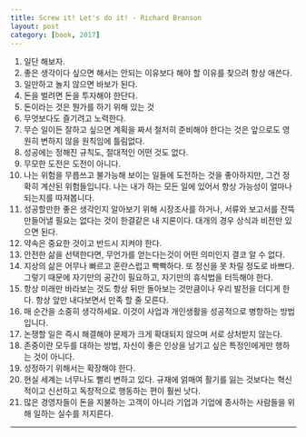 ```yaml
---
title: Screw it! Let's do it! - Richard Branson
layout: post
category: [book, 2017]
--- 
```


1. <span class="hl">일단 해보자.</span>
2. 좋은 생각이다 싶으면 해서는 안되는 이유보다 해야 할 이유를 찾으려 항상 애쓴다.
3. 일만하고 놀지 않으면 바보가 된다.
4. 돈을 벌려면 돈을 투자해야 한단다.
5. 돈이라는 것은 뭔가를 하기 위해 있는 것
6. 무엇보다도 즐기려고 노력한다.
7. 무슨 일이든 잘하고 싶으면 계획을 짜서 철저히 준비해야 한다는 것은 앞으로도 영원히 변하지 않을 원칙임에 틀림없다.
8. <span class="hl">성공에는 정해진 규칙도, 절대적인 어떤 것도 없다.</span>
9. 무모한 도전은 도전이 아니다.
10. 나는 위험을 무릅쓰고 불가능해 보이는 일들에 도전하는 것을 좋아하지만, 그건 정확히 계산된 위험들입니다. 나는 내가 하는 모든 일에 있어서 항상 가능성이 얼마나 되는지를 따져봅니다.
11. 성공할만한 좋은 생각인지 알아보기 위해 시장조사를 하거나, 서류와 보고서를 잔뜩 만들어낼 필요는 없다는 것이 한결같은 내 지론이다. 대개의 경우 상식과 비전만 있으면 된다.
12. 약속은 중요한 것이고 반드시 지켜야 한다.
13. 안전한 삶을 선택한다면, 무언가를 얻는다는것이 어떤 의미인지 결코 알 수 없다.
14. 지상의 삶은 어무나 빠르고 혼란스럽고 빡빡하다. 또 정신을 못 차릴 정도로 바쁘다. 그렇기 때문에 자기만의 공간이 필요하고, 자기만의 휴식법을 터득해야 한다.
15. 항상 미래만 바라보는 것도 항상 뒤만 돌아보는 것만큼이나 우리 발전을 더디게 한다. 항상 앞만 내다보면서 만족 할 줄 모른다.
16. 매 순간을 소중히 생각하세요. 이것이 사업과 개인생활을 성공적으로 병항하는 방법입니다.
17. 논쟁할 일은 즉시 해결해야 문제가 크게 확대되지 않으며 서로 상처받지 않는다.
18. 존중이란 모두를 대하는 방법, 자신이 좋은 인상을 남기고 싶은 특정인에게만 행하는 것이 아니다.
19. 성정하기 위해서는 확장해야 한다.
20. 현실 세계는 너무나도 빨리 변하고 있다. 규재에 얽매여 활기를 잃는 것보다는 혁신적이고 신선하고 독창적으로 행동하는 편이 훨씬 낫다.
21. 많은 경영자들이 돈을 지불하는 고객이 아니라 기업과 기업에 종사하는 사람들을 위해 일하는 실수를 저지른다.

---



